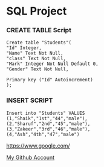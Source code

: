 # SQL Project

### CREATE TABLE Script

```
Create table "Students"(
"Id" Integer,
"Name" Text Not Null,
"class" Text Not Null,
"Mark" Integer Not Null Default 0,
"Gender" Text Not Null,

Primary key ("Id" Autoincrement)
);
```

### INSERT SCRIPT
```
Insert into "Students" VALUES
(1,"Shaik","1st","44","male"),
(2,"Sharuf","2nd","45","male"),
(3,"Zakeer","3rd","46","male"),
(4,"Ash","4th","47","male")
````

https://www.google.com/

[My Github Account](https://github.com/Sharuf95/My-sql-project)